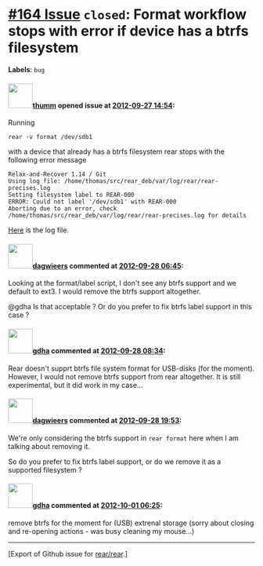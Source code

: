 [\#164 Issue](https://github.com/rear/rear/issues/164) `closed`: Format workflow stops with error if device has a btrfs filesystem
==================================================================================================================================

**Labels**: `bug`

#### <img src="https://avatars.githubusercontent.com/u/2016802?v=4" width="50">[thumm](https://github.com/thumm) opened issue at [2012-09-27 14:54](https://github.com/rear/rear/issues/164):

Running

    rear -v format /dev/sdb1

with a device that already has a btrfs filesystem rear stops with the
following error message

    Relax-and-Recover 1.14 / Git
    Using log file: /home/thomas/src/rear_deb/var/log/rear/rear-precises.log
    Setting filesystem label to REAR-000
    ERROR: Could not label '/dev/sdb1' with REAR-000
    Aborting due to an error, check /home/thomas/src/rear_deb/var/log/rear/rear-precises.log for details

<a href="http://paste.ubuntu.com/1230590/">Here</a> is the log file.

#### <img src="https://avatars.githubusercontent.com/u/388198?u=0732dee3fe5002278cfbf40359ec431bdcf5f06c&v=4" width="50">[dagwieers](https://github.com/dagwieers) commented at [2012-09-28 06:45](https://github.com/rear/rear/issues/164#issuecomment-8966042):

Looking at the format/label script, I don't see any btrfs support and we
default to ext3. I would remove the btrfs support altogether.

@gdha Is that acceptable ? Or do you prefer to fix btrfs label support
in this case ?

#### <img src="https://avatars.githubusercontent.com/u/888633?u=cdaeb31efcc0048d3619651aa18dd4b76e636b21&v=4" width="50">[gdha](https://github.com/gdha) commented at [2012-09-28 08:34](https://github.com/rear/rear/issues/164#issuecomment-8967852):

Rear doesn't supprt btrfs file system format for USB-disks (for the
moment). However, I would not remove btrfs support from rear altogether.
It is still experimental, but it did work in my case...

#### <img src="https://avatars.githubusercontent.com/u/388198?u=0732dee3fe5002278cfbf40359ec431bdcf5f06c&v=4" width="50">[dagwieers](https://github.com/dagwieers) commented at [2012-09-28 19:53](https://github.com/rear/rear/issues/164#issuecomment-8990595):

We're only considering the btrfs support in `rear format` here when I am
talking about removing it.

So do you prefer to fix btrfs label support, or do we remove it as a
supported filesystem ?

#### <img src="https://avatars.githubusercontent.com/u/888633?u=cdaeb31efcc0048d3619651aa18dd4b76e636b21&v=4" width="50">[gdha](https://github.com/gdha) commented at [2012-10-01 06:25](https://github.com/rear/rear/issues/164#issuecomment-9022756):

remove btrfs for the moment for (USB) extrenal storage (sorry about
closing and re-opening actions - was busy cleaning my mouse...)

------------------------------------------------------------------------

\[Export of Github issue for
[rear/rear](https://github.com/rear/rear).\]
